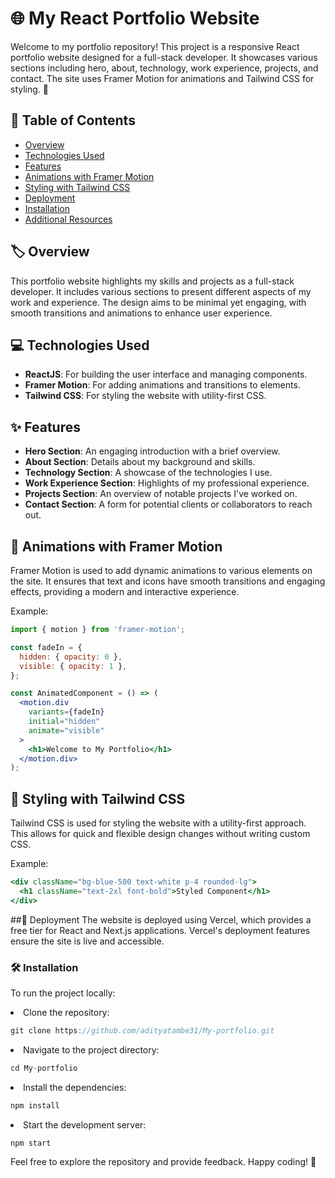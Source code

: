# 🌐 My React Portfolio Website

Welcome to my portfolio repository! This project is a responsive React portfolio website designed for a full-stack developer. It showcases various sections including hero, about, technology, work experience, projects, and contact. The site uses Framer Motion for animations and Tailwind CSS for styling. 🚀

## 📑 Table of Contents

- [Overview](#overview)
- [Technologies Used](#technologies-used)
- [Features](#features)
- [Animations with Framer Motion](#animations-with-framer-motion)
- [Styling with Tailwind CSS](#styling-with-tailwind-css)
- [Deployment](#deployment)
- [Installation](#installation)
- [Additional Resources](#additional-resources)

## 🏷️ Overview

This portfolio website highlights my skills and projects as a full-stack developer. It includes various sections to present different aspects of my work and experience. The design aims to be minimal yet engaging, with smooth transitions and animations to enhance user experience.

## 💻 Technologies Used

- **ReactJS**: For building the user interface and managing components.
- **Framer Motion**: For adding animations and transitions to elements.
- **Tailwind CSS**: For styling the website with utility-first CSS.

## ✨ Features

- **Hero Section**: An engaging introduction with a brief overview.
- **About Section**: Details about my background and skills.
- **Technology Section**: A showcase of the technologies I use.
- **Work Experience Section**: Highlights of my professional experience.
- **Projects Section**: An overview of notable projects I've worked on.
- **Contact Section**: A form for potential clients or collaborators to reach out.

## 🎨 Animations with Framer Motion

Framer Motion is used to add dynamic animations to various elements on the site. It ensures that text and icons have smooth transitions and engaging effects, providing a modern and interactive experience.

Example:
```jsx
import { motion } from 'framer-motion';

const fadeIn = {
  hidden: { opacity: 0 },
  visible: { opacity: 1 },
};

const AnimatedComponent = () => (
  <motion.div
    variants={fadeIn}
    initial="hidden"
    animate="visible"
  >
    <h1>Welcome to My Portfolio</h1>
  </motion.div>
);

```

## 🎨 Styling with Tailwind CSS
Tailwind CSS is used for styling the website with a utility-first approach. This allows for quick and flexible design changes without writing custom CSS.

Example:

```jsx
<div className="bg-blue-500 text-white p-4 rounded-lg">
  <h1 className="text-2xl font-bold">Styled Component</h1>
</div>

```

##🚀 Deployment
The website is deployed using Vercel, which provides a free tier for React and Next.js applications. Vercel's deployment features ensure the site is live and accessible.

### 🛠️ Installation
To run the project locally: 

<li>Clone the repository:</li>

```jsx
git clone https://github.com/adityatambe31/My-portfolio.git
```

<li>Navigate to the project directory:</li>

```jsx
cd My-portfolio
```

<li>Install the dependencies:</li>

```jsx
npm install
```

<li>Start the development server:</li>

```jsx
npm start
```

Feel free to explore the repository and provide feedback. Happy coding! 🌟
